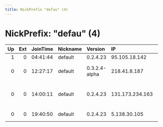 ```yaml
---
title: NickPrefix "defau" (4)
---
```


# NickPrefix: "defau" (4)

|   Up |   Ext | JoinTime   | Nickname   | Version       | IP              | AS                                       | CC   |   ORp |   Dirp | OS      | Contact   |   eFamMembers |
|-----:|------:|:-----------|:-----------|:--------------|:----------------|:-----------------------------------------|:-----|------:|-------:|:--------|:----------|--------------:|
|    1 |     0 | 04:41:44   | default    | 0.2.4.23      | 95.105.18.142   | OJSC Ufanet                              | ru   |   443 |   9030 | Windows | None      |             1 |
|    0 |     0 | 12:27:17   | default    | 0.3.2.4-alpha | 218.41.8.187    | So-net Entertainment Corporation         | jp   | 56341 |      0 | Windows | None      |             1 |
|    0 |     0 | 14:00:11   | default    | 0.2.4.23      | 131.173.234.163 | Verein zur Foerderung eines Deutschen Fo | de   |   443 |   9030 | Windows | None      |             1 |
|    0 |     0 | 19:40:50   | default    | 0.2.4.23      | 5.138.30.105    | PJSC Rostelecom                          | ru   |   443 |   9030 | Windows | None      |             1 |
